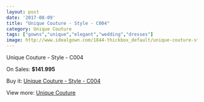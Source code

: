 ```yaml
---
layout: post
date: '2017-08-09'
title: "Unique Couture - Style - C004"
category: Unique Couture
tags: ["gowns","unique","elegant","wedding","dresses"]
image: http://www.idealgown.com/1844-thickbox_default/unique-couture-style-c004.jpg
---
```

Unique Couture - Style - C004

On Sales: **$141.995**
<a href="https://www.idealgown.com/en/unique-couture/872-unique-couture-style-c004.html"><amp-img layout="responsive" width="600" height="600" src="//www.idealgown.com/1844-thickbox_default/unique-couture-style-c004.jpg" alt="Unique Couture - Style - C004 0" /></a>
<a href="https://www.idealgown.com/en/unique-couture/872-unique-couture-style-c004.html"><amp-img layout="responsive" width="600" height="600" src="//www.idealgown.com/1845-thickbox_default/unique-couture-style-c004.jpg" alt="Unique Couture - Style - C004 1" /></a>

Buy it: [Unique Couture - Style - C004](https://www.idealgown.com/en/unique-couture/872-unique-couture-style-c004.html "Unique Couture - Style - C004")

View more: [Unique Couture](https://www.idealgown.com/en/11-unique-couture "Unique Couture")